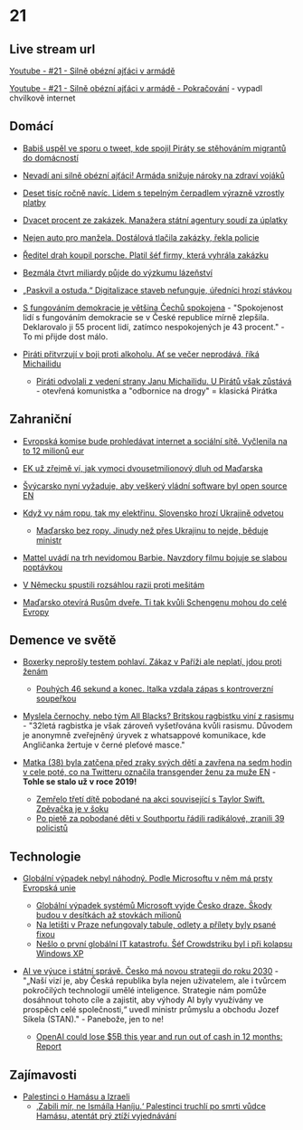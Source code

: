 # 21

## Live stream url

[Youtube - #21 - Silně obézní ajťáci v armádě](https://youtube.com/live/dbmy5-6M33M)

[Youtube - #21 - Silně obézní ajťáci v armádě - Pokračování](https://youtube.com/live/9ddHfOXwgcU) - vypadl chvilkově internet

## Domácí

* [Babiš uspěl ve sporu o tweet, kde spojil Piráty se stěhováním migrantů do domácností](https://www.idnes.cz/zpravy/domaci/babis-nemusi-smazat-prispevek-o-piratech.A240801_112154_domaci_sdlk)

* [Nevadí ani silně obézní ajťáci! Armáda snižuje nároky na zdraví vojáků](https://www.novinky.cz/clanek/domaci-nevadi-ani-silne-obezni-ajtaci-armada-snizuje-naroky-na-zdravi-vojaku-40482264)

* [Deset tisíc ročně navíc. Lidem s tepelným čerpadlem výrazně vzrostly platby](https://www.novinky.cz/clanek/ekonomika-deset-tisic-rocne-navic-lidem-s-tepelnym-cerpadlem-vyrazne-vzrostly-platby-40482106)

* [Dvacet procent ze zakázek. Manažera státní agentury soudí za úplatky](https://www.seznamzpravy.cz/clanek/domaci-kauzy-dvacet-procent-ze-zakazek-manazera-statni-agentury-soudi-za-uplatky-255893)

* [Nejen auto pro manžela. Dostálová tlačila zakázky, řekla policie](https://www.seznamzpravy.cz/clanek/domaci-kauzy-nejen-auto-pro-manzela-dostalova-tlacila-zakazky-na-turistiku-rekla-policie-211151)

* [Ředitel drah koupil porsche. Platil šéf firmy, která vyhrála zakázku](https://www.seznamzpravy.cz/clanek/domaci-kauzy-reditel-drah-koupil-porsche-platil-sef-firmy-ktera-vyhrala-zakazku-221827)

* [Bezmála čtvrt miliardy půjde do výzkumu lázeňství](https://www.novinky.cz/clanek/veda-skoly-bezmala-ctvrt-miliardy-pujde-do-vyzkumu-lazenstvi-40480760)

* [„Paskvil a ostuda.“ Digitalizace staveb nefunguje, úředníci hrozí stávkou](https://www.idnes.cz/zpravy/domaci/ivan-bartos-digitalizace-stavby-fiasko-system.A240724_185633_domaci_stud)

* [S fungováním demokracie je většina Čechů spokojena](https://www.novinky.cz/clanek/domaci-s-fungovanim-demokracie-je-vetsina-cechu-spokojena-40481919) - "Spokojenost lidí s fungováním demokracie se v České republice mírně zlepšila. Deklarovalo ji 55 procent lidí, zatímco nespokojených je 43 procent." - To mi přijde dost málo.

* [Piráti přitvrzují v boji proti alkoholu. Ať se večer neprodává, říká Michailidu](https://www.idnes.cz/zpravy/domaci/rozhovor-michailidu-opatreni-k-omezeni-prodeje-alkoholu-omezeni-po-22-00-pestovani-konopi.A240730_114006_domaci_kop)
  * [Piráti odvolali z vedení strany Janu Michailidu. U Pirátů však zůstává](https://zpravy.aktualne.cz/domaci/pirati-odvolali-z-vedeni-strany-janu-michailidu-hlasici-se-k/r~20ba233a03de11eea873ac1f6b220ee8/) - otevřená komunistka a "odbornice na drogy" = klasická Pirátka

##  Zahraniční

* [Evropská komise bude prohledávat internet a sociální sítě. Vyčlenila na to 12 milionů eur](https://echo24.cz/a/HMCfi/zpravy-svet-evropska-komise-vyhlasila-tendr-kdo-ji-pomuze-sledovat-socialni-site)

* [EK už zřejmě ví, jak vymoci dvousetmilionový dluh od Maďarska](https://eurozpravy.cz/zahranicni/ek-uz-zrejme-vi-jak-vymoci-dvousetmilionovy-dluh-od-madarska.7abyonwz)

* [Švýcarsko nyní vyžaduje, aby veškerý vládní software byl open source EN](https://www.zdnet.com/article/switzerland-now-requires-all-government-software-to-be-open-source/)

* [Když vy nám ropu, tak my elektřinu. Slovensko hrozí Ukrajině odvetou](https://www.novinky.cz/clanek/zahranicni-evropa-kdyz-vy-nam-ropu-tak-my-elektrinu-slovensko-hrozi-ukrajine-odvetou-40481502)
  * [Maďarsko bez ropy. Jinudy než přes Ukrajinu to nejde, běduje ministr](https://www.novinky.cz/clanek/zahranicni-evropa-madarsko-bez-ropy-jinudy-nez-pres-ukrajinu-to-nejde-beduje-ministr-40481468)

* [Mattel uvádí na trh nevidomou Barbie. Navzdory filmu bojuje se slabou poptávkou](https://www.idnes.cz/ekonomika/zahranicni/nevidoma-barbie-mattel.A240723_092725_eko-zahranicni_klak)

* [V Německu spustili rozsáhlou razii proti mešitám](https://www.novinky.cz/clanek/zahranicni-evropa-v-nemecku-spustili-rozsahlou-razii-proti-mesitam-40481443)

* [Maďarsko otevírá Rusům dveře. Ti tak kvůli Schengenu mohou do celé Evropy](https://www.idnes.cz/zpravy/zahranicni/madarsko-rusko-belorusko-zjednodusene-vstupni-podminky.A240730_091951_zahranicni_roku)

## Demence ve světě

* [Boxerky neprošly testem pohlaví. Zákaz v Paříži ale neplatí, jdou proti ženám](https://www.idnes.cz/oh/pariz-2024/boxerky-kontroverze-testosteron-chromozomy-olympijske-hry.A240731_152118_olympiada-paris-2024_rmp)
  * [Pouhých 46 sekund a konec. Italka vzdala zápas s kontroverzní soupeřkou](https://www.idnes.cz/oh/pariz-2024/box-imane-chalifova-angela-cariniova-kontroverze-testosteron.A240801_133317_olympiada-paris-2024_ipet)

* [Myslela černochy, nebo tým All Blacks? Britskou ragbistku viní z rasismu](https://www.idnes.cz/oh/pariz-2024/ragby-amy-wilsonova-hardyova-obvineni-rasismus.A240730_185513_olympiada-paris-2024_ber) - "32letá ragbistka je však zároveň vyšetřována kvůli rasismu. Důvodem je anonymně zveřejněný úryvek z whatsappové komunikace, kde Angličanka žertuje v černé pleťové masce."

* [Matka (38) byla zatčena před zraky svých dětí a zavřena na sedm hodin v cele poté, co na Twitteru označila transgender ženu za muže EN](https://www.dailymail.co.uk/news/article-6687123/Mother-arrested-children-calling-transgender-woman-man.html) - **Tohle se stalo už v roce 2019!**
  * [Zemřelo třetí dítě pobodané na akci související s Taylor Swift. Zpěvačka je v šoku](https://www.idnes.cz/zpravy/zahranicni/utok-nozem-britanie-dalsi-mrtve-dite-taylor-swift-sok.A240730_140243_zahranicni_blp)
  * [Po pietě za pobodané děti v Southportu řádili radikálové, zranili 39 policistů](https://www.idnes.cz/zpravy/zahranicni/britanie-southport-utok-vzpominkova-akce-radikalove.A240731_063106_zahranicni_vajo)

## Technologie

* [Globální výpadek nebyl náhodný. Podle Microsoftu v něm má prsty Evropská unie](https://smartmania.cz/globalni-vypadek-nebyl-nahodny-podle-microsoftu-v-nem-ma-prsty-evropska-unie/)
  * [Globální výpadek systémů Microsoft vyjde Česko draze. Škody budou v desítkách až stovkách milionů](https://www.irozhlas.cz/ekonomika/globalni-vypadek-systemu-microsoft-vyjde-cesko-draze-skody-budou-v-desitkach-az_2407222051_kma)
  * [Na letišti v Praze nefungovaly tabule, odlety a přílety byly psané fixou](https://www.novinky.cz/clanek/ekonomika-letiste-praha-ma-technicke-problemy-40481503) 
  * [Nešlo o první globální IT katastrofu. Šéf Crowdstriku byl i při kolapsu Windows XP](https://www.novinky.cz/clanek/internet-a-pc-software-neslo-o-prvni-globalni-it-katastrofu-sef-crowdstriku-byl-i-pri-kolapsu-windows-xp-40481255)
 
* [AI ve výuce i státní správě. Česko má novou strategii do roku 2030](https://www.novinky.cz/clanek/internet-a-pc-ai-ai-ve-vyuce-i-statni-sprave-cesko-ma-novou-strategii-do-roku-2030-40481631) - "„Naší vizí je, aby Česká republika byla nejen uživatelem, ale i tvůrcem pokročilých technologií umělé inteligence. Strategie nám pomůže dosáhnout tohoto cíle a zajistit, aby výhody AI byly využívány ve prospěch celé společnosti,“ uvedl ministr průmyslu a obchodu Jozef Síkela (STAN)." - Panebože, jen to ne!
  * [OpenAI could lose $5B this year and run out of cash in 12 months: Report](https://cointelegraph.com/news/openai-could-lose-5b-this-year-and-run-out-of-cash-in-12-months-report)


## Zajímavosti

* [Palestinci o Hamásu a Izraeli](https://www.youtube.com/watch?v=_ptm4vWwxWg)
  * [‚Zabili mír, ne Ismáíla Haníju.‘ Palestinci truchlí po smrti vůdce Hamásu, atentát prý ztíží vyjednávání](https://www.irozhlas.cz/zpravy-svet/zabili-mir-ne-ismaila-haniju-palestinci-truchli-po-smrti-vudce-hamasu-atentat_2407311639_job)
